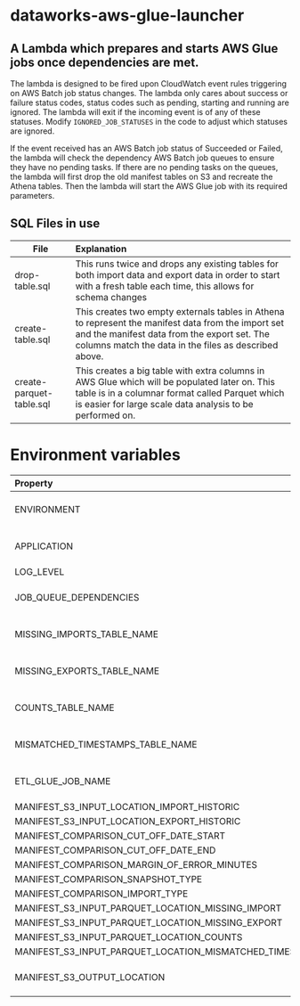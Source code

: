 # dataworks-aws-glue-launcher

## A Lambda which prepares and starts AWS Glue jobs once dependencies are met.

The lambda is designed to be fired upon CloudWatch event rules triggering on AWS Batch job status changes.
The lambda only cares about success or failure status codes, status codes such as pending, starting and running are ignored. The lambda will exit if the incoming event is of any of these statuses.
Modify `IGNORED_JOB_STATUSES` in the code to adjust which statuses are ignored.

If the event received has an AWS Batch job status of Succeeded or Failed, the lambda will check the dependency AWS Batch job queues to ensure they have no pending tasks.
If there are no pending tasks on the queues, the lambda will first drop the old manifest tables on S3 and recreate the Athena tables.
Then the lambda will start the AWS Glue job with its required parameters.

## SQL Files in use
| File | Explanation|
| --- | :--- |
| drop-table.sql | This runs twice and drops any existing tables for both import data and export data in order to start with a fresh table each time, this allows for schema changes
| create-table.sql | This creates two empty externals tables in Athena to represent the manifest data from the import set and the manifest data from the export set. The columns match the data in the files as described above.
| create-parquet-table.sql | This creates a big table with extra columns in AWS Glue which will be populated later on. This table is in a columnar format called Parquet which is easier for large scale data analysis to be performed on.

# Environment variables
|Property | Value|
|:---|---:|
| ENVIRONMENT | The environment the application is running in. 
| APPLICATION | The name of the application ie. glue_launcher_lambda |
| LOG_LEVEL   | INFO or Debug |
|JOB_QUEUE_DEPENDENCIES | Batch job queue names to check for running jobs |
|MISSING_IMPORTS_TABLE_NAME | Table name for missing imports ie. missing_imports |
|MISSING_EXPORTS_TABLE_NAME | Table name for missing exports ie. missing_exports |
|COUNTS_TABLE_NAME | Table name for manifest counts ie. counts |
|MISMATCHED_TIMESTAMPS_TABLE_NAME | Table name for manifest mismatches ie. mismatches |
|ETL_GLUE_JOB_NAME | Name of the target AWS Glue job to fire ie. etl_glue_job|
|MANIFEST_S3_INPUT_LOCATION_IMPORT_HISTORIC | |
|MANIFEST_S3_INPUT_LOCATION_EXPORT_HISTORIC | |
|MANIFEST_COMPARISON_CUT_OFF_DATE_START | |
|MANIFEST_COMPARISON_CUT_OFF_DATE_END | |
|MANIFEST_COMPARISON_MARGIN_OF_ERROR_MINUTES | |
|MANIFEST_COMPARISON_SNAPSHOT_TYPE | "full" or "incremental" |
|MANIFEST_COMPARISON_IMPORT_TYPE | "historic" or "|
|MANIFEST_S3_INPUT_PARQUET_LOCATION_MISSING_IMPORT | |
|MANIFEST_S3_INPUT_PARQUET_LOCATION_MISSING_EXPORT | |
|MANIFEST_S3_INPUT_PARQUET_LOCATION_COUNTS | |
|MANIFEST_S3_INPUT_PARQUET_LOCATION_MISMATCHED_TIMESTAMPS | |
|MANIFEST_S3_OUTPUT_LOCATION | Output location on S3 for Athena query outputs |
